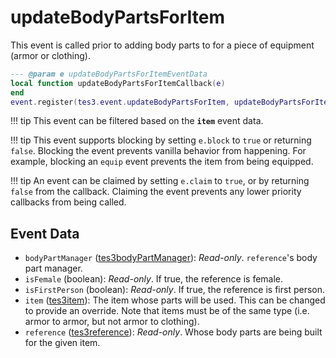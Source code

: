 # updateBodyPartsForItem
<div class="search_terms" style="display: none">updatebodypartsforitem</div>

<!---
	This file is autogenerated. Do not edit this file manually. Your changes will be ignored.
	More information: https://github.com/MWSE/MWSE/tree/master/docs
-->

This event is called prior to adding body parts to for a piece of equipment (armor or clothing).

```lua
--- @param e updateBodyPartsForItemEventData
local function updateBodyPartsForItemCallback(e)
end
event.register(tes3.event.updateBodyPartsForItem, updateBodyPartsForItemCallback)
```

!!! tip
	This event can be filtered based on the **`item`** event data.

!!! tip
	This event supports blocking by setting `e.block` to `true` or returning `false`. Blocking the event prevents vanilla behavior from happening. For example, blocking an `equip` event prevents the item from being equipped.

!!! tip
	An event can be claimed by setting `e.claim` to `true`, or by returning `false` from the callback. Claiming the event prevents any lower priority callbacks from being called.

## Event Data

* `bodyPartManager` ([tes3bodyPartManager](../types/tes3bodyPartManager.md)): *Read-only*. `reference`'s body part manager.
* `isFemale` (boolean): *Read-only*. If true, the reference is female.
* `isFirstPerson` (boolean): *Read-only*. If true, the reference is first person.
* `item` ([tes3item](../types/tes3item.md)): The item whose parts will be used. This can be changed to provide an override. Note that items must be of the same type (i.e. armor to armor, but not armor to clothing).
* `reference` ([tes3reference](../types/tes3reference.md)): *Read-only*. Whose body parts are being built for the given item.

